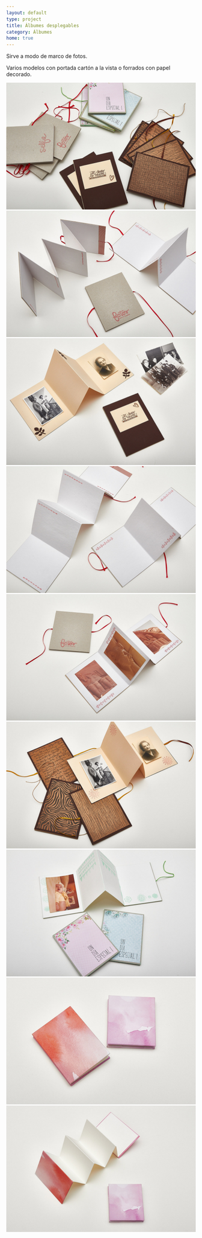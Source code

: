 ```yaml
---
layout: default
type: project
title: Álbumes desplegables
category: Álbumes
home: true
---
```


Sirve a modo de marco de fotos. 

Varios modelos con portada cartón a la vista o forrados con papel decorado. 

![](01.jpg)
![](02.jpg)
![](03.jpg)
![](04.jpg)
![](05.jpg)
![](06.jpg)
![](07.jpg)
![](08.jpg)
![](09.jpg)
